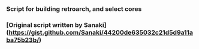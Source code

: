 ### Script for building retroarch, and select cores
### [Original script written by Sanaki] (https://gist.github.com/Sanaki/44200de635032c21d5d9a11aba75b23b/)
